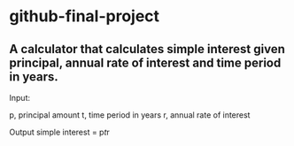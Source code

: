 # github-final-project

## A calculator that calculates simple interest given principal, annual rate of interest and time period in years.
Input:

   p, principal amount
   t, time period in years
   r, annual rate of interest

Output
   simple interest = p*t*r
